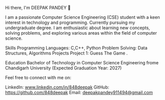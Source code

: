 Hi there, I'm DEEPAK PANDEY 👋

I am a passionate Computer Science Engineering (CSE) student 
with a keen interest in technology and programming.
Currently pursuing my undergraduate degree. 
I am enthusiastic about learning new concepts, solving problems, 
and exploring various areas within the field of computer science.

Skills
Programming Languages: C,C++, Python
Problem Solving: Data Structures, Algorithms
Projects
Project 1: Guess The Game .


Education
Bachelor of Technology in Computer Science Engineering
frome Chandigarh University (Expected Graduation Year: 2027)

Feel free to connect with me on:

LinkedIn: www.linkedin.com/in/848deepak
GitHub: https://github.com/848deepak
Email: deepakpandey911494@gmail.com

<!---
848deepak/848deepak is a ✨ special ✨ repository because its `README.md` (this file) appears on your GitHub profile.
You can click the Preview link to take a look at your changes.
--->

